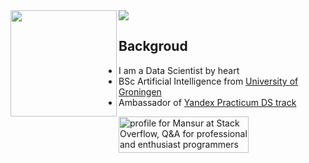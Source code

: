 <div>
  <img height="170" align="left" src="https://github-readme-stats.vercel.app/api?username=nomomon&count_private=true&include_all_commits=true" />
  <img src="https://github-readme-stats.vercel.app/api/top-langs/?username=nomomon&layout=compact&hide=jupyter%20notebook,css" />
</div>


## Backgroud

- I am a Data Scientist by heart
- BSc Artificial Intelligence from [University of Groningen](https://www.rug.nl/bachelors/artificial-intelligence/?lang=en)
- Ambassador of [Yandex Practicum DS track](https://practicum.yandex.ru/data-scientist/)

<!-- ## Current projects -->

<a href="https://stackoverflow.com/users/15930948/mansur"><img src="https://stackoverflow.com/users/flair/15930948.png?theme=light" width="208" height="58" alt="profile for Mansur at Stack Overflow, Q&amp;A for professional and enthusiast programmers" title="profile for Mansur at Stack Overflow, Q&amp;A for professional and enthusiast programmers"></a>
